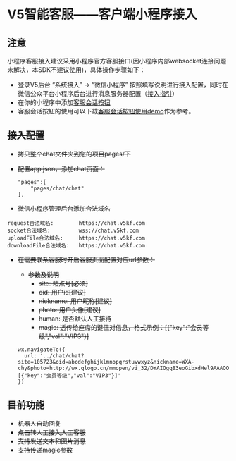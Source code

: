 # V5智能客服——客户端小程序接入

## 注意

小程序客服接入建议采用小程序官方客服接口(因小程序内部websocket连接问题未解决，本SDK不建议使用)，具体操作步骤如下：

 - 登录V5后台 “系统接入” -> “微信小程序” 按照填写说明进行接入配置，同时在微信公众平台小程序后台进行消息服务器配置（[接入指引](https://mp.weixin.qq.com/debug/wxadoc/dev/api/custommsg/callback_help.html)）
 - 在你的小程序中添加[客服会话按钮](https://mp.weixin.qq.com/debug/wxadoc/dev/component/contact-button.html)
 - 客服会话按钮的使用可以下载[客服会话按钮使用demo](https://github.com/V5KF/V5KFClientSDK-WXA/archive/master.zip)作为参考。

## ~~接入配置~~
- ~~拷贝整个chat文件夹到您的项目pages/下~~
- ~~配置app.json，添加chat页面：~~

    ```
    "pages":[
        "pages/chat/chat"
    ],
    ```

- ~~微信小程序管理后台添加合法域名~~

```
request合法域名:        https://chat.v5kf.com
socket合法域名:         wss://chat.v5kf.com
uploadFile合法域名:     https://chat.v5kf.com
downloadFile合法域名:   https://chat.v5kf.com
```

- ~~在需要联系客服时开启客服页面配置对应url参数：~~

    * ~~参数及说明~~
        - ~~site: 站点号[必须]~~
        - ~~oid: 用户id[建议]~~
        - ~~nickname: 用户昵称[建议]~~
        - ~~photo: 用户头像[建议]~~
        - ~~human: 是否默认人工接待~~
        - ~~magic: 透传给座席的键值对信息，格式示例：[{"key":"会员等级","val":"VIP3"}]~~

    ```
    wx.navigateTo({
      url: '../chat/chat?site=105723&oid=abcdefghijklmnopqrstuvwxyz&nickname=WXA-chy&photo=http://wx.qlogo.cn/mmopen/vi_32/DYAIOgq83eoGibxdHel9AAAOOtwgrqLHVdxk685EU0v8WdGSQXbcud4dHvhMheDkmMia9V5JVGZcssUjict2eLg7Q/0&magic=[{"key":"会员等级","val":"VIP3"}]'
    })
    ```

## ~~目前功能~~
- ~~机器人自动回复~~
- ~~点击转人工接入人工客服~~
- ~~支持发送文本和图片消息~~
- ~~支持传递magic参数~~
